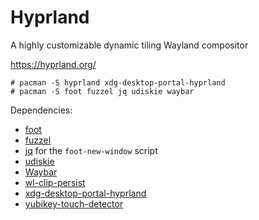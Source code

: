 # Hyprland

A highly customizable dynamic tiling Wayland compositor

https://hyprland.org/

    # pacman -S hyprland xdg-desktop-portal-hyprland
    # pacman -S foot fuzzel jq udiskie waybar

Dependencies:

- [foot](https://codeberg.org/dnkl/foot)
- [fuzzel](https://codeberg.org/dnkl/fuzzel)
- [jq](https://jqlang.github.io/jq/) for the `foot-new-window` script
- [udiskie](https://github.com/coldfix/udiskie)
- [Waybar](https://github.com/Alexays/Waybar/)
- [wl-clip-persist](https://github.com/Linus789/wl-clip-persist)
- [xdg-desktop-portal-hyprland](https://github.com/hyprwm/xdg-desktop-portal-hyprland)
- [yubikey-touch-detector](https://github.com/maximbaz/yubikey-touch-detector)
